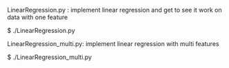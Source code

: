 LinearRegression.py : implement linear regression and get to see it work
on data with one feature

$ ./LinearRegression.py

LinearRegression_multi.py: implement linear regression with multi features

$ ./LinearRegression_multi.py

